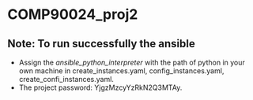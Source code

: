 # COMP90024_proj2

## Note: To run successfully the ansible
- Assign the *ansible_python_interpreter* with the path of python in your own machine in create_instances.yaml, config_instances.yaml, create_confi_instances.yaml.
- The project password: YjgzMzcyYzRkN2Q3MTAy.